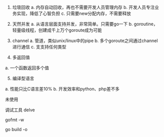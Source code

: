 


1. 垃圾回收
a. 内存⾃动回收，再也不需要开发⼈员管理内存
b. 开发人员专注业务实现，降低了心智负担
c. 只需要new分配内存，不需要释放
 
2. 天然并发
a. 从语⾔层面⽀持并发，⾮常简单。只需要go一下
b. goroutine，轻量级线程，创建成千上万个goroute成为可能
 
3. channel
a. 管道，类似unix/linux中的pipe
b. 多个goroute之间通过channel进行通信
c. ⽀支持任何类型
 

4. 多返回值

a. ⼀个函数返回多个值
 
5. 编译型语言

a. 性能只比C语言差10%
b. 开发效率和python、php差不多

未使用

调试工具 delve

gofmt -w

go build -o